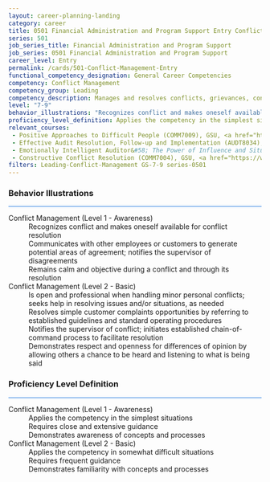 ```yaml
---
layout: career-planning-landing
category: career
title: 0501 Financial Administration and Program Support Entry Conflict Management
series: 501
job_series_title: Financial Administration and Program Support
job_series: 0501 Financial Administration and Program Support
career_level: Entry
permalink: /cards/501-Conflict-Management-Entry
functional_competency_designation: General Career Competencies
competency: Conflict Management
competency_group: Leading
competency_description: Manages and resolves conflicts, grievances, confrontations, or disagreements in a constructive manner to minimize negative (personal) impact
level: "7-9"
behavior_illustrations: "Recognizes conflict and makes oneself available for conflict resolution ? Communicates with other employees or customers to generate potential areas of agreement; notifies the supervisor of disagreements ? Remains calm and objective during a conflict and through its resolution ? Is open and professional when handling minor personal conflicts; seeks help in resolving issues and/or situations, as needed ? Resolves simple customer complaints opportunities by referring to established guidelines and standard operating procedures ? Notifies the supervisor of conflict; initiates established chain-of- command process to facilitate resolution ? Demonstrates respect and openness for differences of opinion by allowing others a chance to be heard and listening to what is being said"
proficiency_level_definition: Applies the competency in the simplest situations ? Requires close and extensive guidance ? Demonstrates awareness of concepts and processes ? Applies the competency in somewhat difficult situations ? Requires frequent guidance ? Demonstrates familiarity with concepts and processes 
relevant_courses: 
 - Positive Approaches to Difficult People (COMM7009), GSU, <a href="https://www.LearnAtGSUSA.com/COMM7009">https://www.LearnAtGSUSA.com/COMM7009</a>
 - Effective Audit Resolution, Follow-up and Implementation (AUDT8034), GSU, <a href="https://www.LearnAtGSUSA.com/AUDT8034">https://www.LearnAtGSUSA.com/AUDT8034</a>
 - Emotionally Intelligent Auditor&#58; The Power of Influence and Situational Awareness (AUDT8911), GSU, <a href="https://www.LearnAtGSUSA.com/AUDT8911">https://www.LearnAtGSUSA.com/AUDT8911</a>
 - Constructive Conflict Resolution (COMM7004), GSU, <a href="https://www.LearnAtGSUSA.com/COMM7004">https://www.LearnAtGSUSA.com/COMM7004</a>
filters: Leading-Conflict-Management GS-7-9 series-0501
---
```


<div class="desktop:grid-col-6 margin-y-3">
  <div class="border-top-2 bg-white padding-3 shadow-5 height-full members-hover border-1px button-border border-top-blue radius-lg card-text-color">
    <h3>Behavior Illustrations</h3>
    <hr style="background-color: #1b74e0 !important;"/>
    <dl class="text-base card-content-color"><dt>Conflict Management (Level 1 - Awareness)</dt><dd>Recognizes conflict and makes oneself available for conflict resolution </dd><dd> Communicates with other employees or customers to generate potential areas of agreement; notifies the supervisor of disagreements </dd><dd> Remains calm and objective during a conflict and through its resolution</dd><dt>Conflict Management (Level 2 - Basic)</dt><dd>Is open and professional when handling minor personal conflicts; seeks help in resolving issues and/or situations, as needed </dd><dd> Resolves simple customer complaints opportunities by referring to established guidelines and standard operating procedures </dd><dd> Notifies the supervisor of conflict; initiates established chain-of- command process to facilitate resolution </dd><dd> Demonstrates respect and openness for differences of opinion by allowing others a chance to be heard and listening to what is being said</dd></dl>
  </div>
</div>
<div class="desktop:grid-col-6 margin-y-3">
  <div class="border-top-2 bg-white padding-3 shadow-5 height-full members-hover border-1px button-border border-top-blue radius-lg card-text-color">
    <h3>Proficiency Level Definition</h3>
     <hr style="background-color: #1b74e0 !important;"/>
    <dl class="text-base card-content-color"><dt>Conflict Management (Level 1 - Awareness)</dt><dd>Applies the competency in the simplest situations </dd><dd> Requires close and extensive guidance </dd><dd> Demonstrates awareness of concepts and processes</dd><dt>Conflict Management (Level 2 - Basic)</dt><dd>Applies the competency in somewhat difficult situations </dd><dd> Requires frequent guidance </dd><dd> Demonstrates familiarity with concepts and processes </dd></dl>
  </div>
</div>